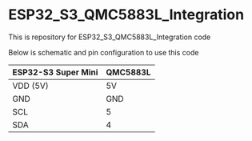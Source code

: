 # ESP32_S3_QMC5883L_Integration
This is repository for ESP32_S3_QMC5883L_Integration code

Below is schematic and pin configuration to use this code

| ESP32-S3 Super Mini | QMC5883L |
|---------------------|----------|
| VDD (5V)            | 5V       |
| GND                 | GND      |
| SCL                 | 5        |
| SDA                 | 4        |
